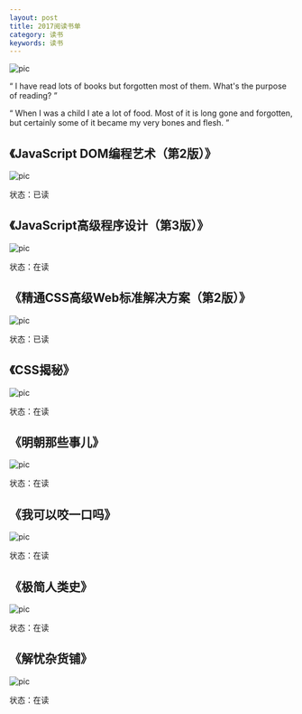 ```yaml
---
layout: post
title: 2017阅读书单
category: 读书
keywords: 读书
---
```


![pic](/assets/img/books/read.jpg)

“ I have read lots of books but forgotten most of them. What's the purpose of reading? ”

“ When I was a child I ate a lot of food. Most of it is long gone and forgotten, but certainly some of it became my very bones and flesh. ”

## 《JavaScript DOM编程艺术（第2版）》

![pic](/assets/img/books/jsdom.jpg)

状态：已读

## 《JavaScript高级程序设计（第3版）》

![pic](/assets/img/books/jspro.jpg)

状态：在读

## 《精通CSS高级Web标准解决方案（第2版）》

![pic](/assets/img/books/csspro.jpg)

状态：已读

## 《CSS揭秘》

![pic](/assets/img/books/csssecrets.jpg)

状态：在读

## 《明朝那些事儿》

![pic](/assets/img/books/mingchao.jpg)

状态：在读

## 《我可以咬一口吗》

![pic](/assets/img/books/wkyyykm.jpg)

状态：在读

## 《极简人类史》

![pic](/assets/img/books/jjrls.jpg)

状态：在读

## 《解忧杂货铺》

![pic](/assets/img/books/jyzhp.jpg)

状态：在读